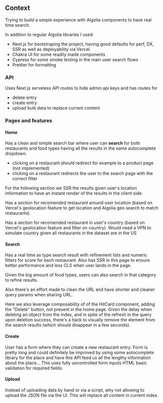 ## Context

Trying to build a simple experience with Algolia components to have real time search.

In addition to regular Algolia libraries I used

- Next.js for bootstraping the project, having good defaults for perf, DX, SSR as well as deployability via Vercel.
- Chakra UI for some readily made components
- Cypress for some smoke testing in the main user search flows
- Prettier for formatting

### API

Uses Next.js serveless API routes to hide admin api keys and has routes for

- delete entry
- create entry
- upload bulk data to replace current content

### Pages and features

#### Home

Has a clean and simple search bar where user can **search** for both restaurants and food types having all the results in the same autocomplete dropdown.

- clicking on a restaurant should redirect for example to a product page (not implemented)
- clicking on a restaurant redirects the user to the search page with the correct filter

For the following section we SSR the results given user's location information to have an instant render of the results in the client side.

Has a section for recomended restaurant around user location (based on Vercel's geolocation feature to get location and Algolia geo search to match restaurants)

Has a section for recomended restaurant in user's country (based on Vercel's geolocation feature and filter on country). Would need a VPN to simulate country given all restaurants in the dataset are in the US

#### Search

Has a real time as type search result with refinement lists and numeric filters for score for each restaurant. Also has SSR in this page to ensure better performance and less CLS when user lands in the page.

Given the big amount of food types, users can also search in that category to refine results.

Also there's an effort made to clean the URL and have shorter and cleaner query params when sharing URL.

Here we also leverage composability of of the HitCard component, adding the "Delete" button, not present in the home page. Given the delay when deleting an object from the index, and in spite of the refresh in the query upon deletion success, there's a hack to visually remove the element from the search results (which should disappear in a few seconds).

#### Create

User has a form where they can create a new restaurant entry. Form is pretty long and could definitely be improved by using some autocomplete library for the place and have this API feed us all the lengthy information about the place... This uses fully uncontrolled form inputs HTML basic validation for required fields.

#### Upload

Instead of uploading data by hand or via a script, why not allowing to upload the JSON file via the UI. This will replace all content in current index.
